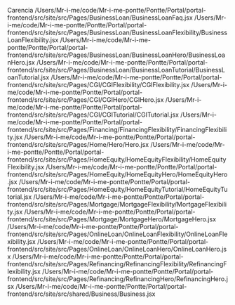 Carencia
/Users/Mr-i-me/code/Mr-i-me-pontte/Pontte/Portal/portal-frontend/src/site/src/Pages/BusinessLoan/BusinessLoanFaq.jsx
/Users/Mr-i-me/code/Mr-i-me-pontte/Pontte/Portal/portal-frontend/src/site/src/Pages/BusinessLoan/BusinessLoanFlexibility/BusinessLoanFlexibility.jsx
/Users/Mr-i-me/code/Mr-i-me-pontte/Pontte/Portal/portal-frontend/src/site/src/Pages/BusinessLoan/BusinessLoanHero/BusinessLoanHero.jsx
/Users/Mr-i-me/code/Mr-i-me-pontte/Pontte/Portal/portal-frontend/src/site/src/Pages/BusinessLoan/BusinessLoanTutorial/BusinessLoanTutorial.jsx
/Users/Mr-i-me/code/Mr-i-me-pontte/Pontte/Portal/portal-frontend/src/site/src/Pages/CGI/CGIFlexibility/CGIFlexibility.jsx
/Users/Mr-i-me/code/Mr-i-me-pontte/Pontte/Portal/portal-frontend/src/site/src/Pages/CGI/CGIHero/CGIHero.jsx
/Users/Mr-i-me/code/Mr-i-me-pontte/Pontte/Portal/portal-frontend/src/site/src/Pages/CGI/CGITutorial/CGITutorial.jsx
/Users/Mr-i-me/code/Mr-i-me-pontte/Pontte/Portal/portal-frontend/src/site/src/Pages/Financing/FinancingFlexibility/FinancingFlexibility.jsx
/Users/Mr-i-me/code/Mr-i-me-pontte/Pontte/Portal/portal-frontend/src/site/src/Pages/Home/Hero/Hero.jsx
/Users/Mr-i-me/code/Mr-i-me-pontte/Pontte/Portal/portal-frontend/src/site/src/Pages/HomeEquity/HomeEquityFlexibility/HomeEquityFlexibility.jsx
/Users/Mr-i-me/code/Mr-i-me-pontte/Pontte/Portal/portal-frontend/src/site/src/Pages/HomeEquity/HomeEquityHero/HomeEquityHero.jsx
/Users/Mr-i-me/code/Mr-i-me-pontte/Pontte/Portal/portal-frontend/src/site/src/Pages/HomeEquity/HomeEquityTutorial/HomeEquityTutorial.jsx
/Users/Mr-i-me/code/Mr-i-me-pontte/Pontte/Portal/portal-frontend/src/site/src/Pages/Mortgage/MortgageFlexibility/MortgageFlexibility.jsx
/Users/Mr-i-me/code/Mr-i-me-pontte/Pontte/Portal/portal-frontend/src/site/src/Pages/Mortgage/MortgageHero/MortgageHero.jsx
/Users/Mr-i-me/code/Mr-i-me-pontte/Pontte/Portal/portal-frontend/src/site/src/Pages/OnlineLoan/OnlineLoanFlexibility/OnlineLoanFlexibility.jsx
/Users/Mr-i-me/code/Mr-i-me-pontte/Pontte/Portal/portal-frontend/src/site/src/Pages/OnlineLoan/OnlineLoanHero/OnlineLoanHero.jsx
/Users/Mr-i-me/code/Mr-i-me-pontte/Pontte/Portal/portal-frontend/src/site/src/Pages/Refinancing/RefinancingFlexibility/RefinancingFlexibility.jsx
/Users/Mr-i-me/code/Mr-i-me-pontte/Pontte/Portal/portal-frontend/src/site/src/Pages/Refinancing/RefinancingHero/RefinancingHero.jsx
/Users/Mr-i-me/code/Mr-i-me-pontte/Pontte/Portal/portal-frontend/src/site/src/shared/Business/Business.jsx
